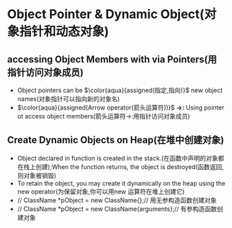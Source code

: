 # Object Pointer & Dynamic Object(对象指针和动态对象)

## accessing Object Members with via Pointers(用指针访问对象成员)
- Object pointers can be $\color{aqua}{assigned(指定,指向)}$ new object names(对象指针可以指向新的对象名)
- $\color{aqua}{assigned(Arrow operator(箭头运算符))}$ **->:** Using pointer ot access object members(箭头运算符->:用指针访问对象成员)
## Create Dynamic Objects on Heap(在堆中创建对象)
- Object declared in function is created in the stack.(在函数中声明的对象都在栈上创建);When the function returns, the object is destroyed(函数返回,则对象被销毁)
- To retain the object, you may create it dynamically on the heap using the new operator(为保留对象,你可以用new 运算符在堆上创建它)
- // ClassName *pObject = new ClassName{};// 用无参构造函数创建对象
- // ClassName *pObject = new ClassName{arguments};// 有参构造函数创建对象
